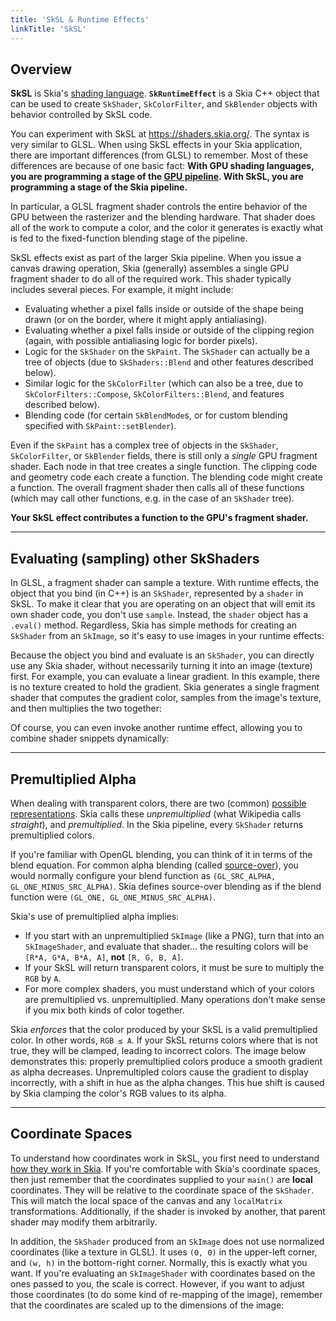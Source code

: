 ```yaml
---
title: 'SkSL & Runtime Effects'
linkTitle: 'SkSL'
---
```


## Overview

**SkSL** is Skia's
[shading language](https://en.wikipedia.org/wiki/Shading_language).
**`SkRuntimeEffect`** is a Skia C++ object that can be used to create
`SkShader`, `SkColorFilter`, and `SkBlender` objects with behavior controlled by
SkSL code.

You can experiment with SkSL at https://shaders.skia.org/. The syntax is very
similar to GLSL. When using SkSL effects in your Skia application, there are
important differences (from GLSL) to remember. Most of these differences are
because of one basic fact: **With GPU shading languages, you are programming a
stage of the
[GPU pipeline](https://www.khronos.org/opengl/wiki/Rendering_Pipeline_Overview).
With SkSL, you are programming a stage of the Skia pipeline.**

In particular, a GLSL fragment shader controls the entire behavior of the GPU
between the rasterizer and the blending hardware. That shader does all of the
work to compute a color, and the color it generates is exactly what is fed to
the fixed-function blending stage of the pipeline.

SkSL effects exist as part of the larger Skia pipeline. When you issue a canvas
drawing operation, Skia (generally) assembles a single GPU fragment shader to do
all of the required work. This shader typically includes several pieces. For
example, it might include:

- Evaluating whether a pixel falls inside or outside of the shape being drawn
  (or on the border, where it might apply antialiasing).
- Evaluating whether a pixel falls inside or outside of the clipping region
  (again, with possible antialiasing logic for border pixels).
- Logic for the `SkShader` on the `SkPaint`. The `SkShader` can actually be a
  tree of objects (due to `SkShaders::Blend` and other features described
  below).
- Similar logic for the `SkColorFilter` (which can also be a tree, due to
  `SkColorFilters::Compose`, `SkColorFilters::Blend`, and features described
  below).
- Blending code (for certain `SkBlendMode`s, or for custom blending specified
  with `SkPaint::setBlender`).

Even if the `SkPaint` has a complex tree of objects in the `SkShader`,
`SkColorFilter`, or `SkBlender` fields, there is still only a _single_ GPU
fragment shader. Each node in that tree creates a single function. The clipping
code and geometry code each create a function. The blending code might create a
function. The overall fragment shader then calls all of these functions (which
may call other functions, e.g. in the case of an `SkShader` tree).

**Your SkSL effect contributes a function to the GPU's fragment shader.**

---

## Evaluating (sampling) other SkShaders

In GLSL, a fragment shader can sample a texture. With runtime effects, the
object that you bind (in C++) is an `SkShader`, represented by a `shader` in
SkSL. To make it clear that you are operating on an object that will emit its
own shader code, you don't use `sample`. Instead, the `shader` object has a
`.eval()` method. Regardless, Skia has simple methods for creating an `SkShader`
from an `SkImage`, so it's easy to use images in your runtime effects:

<fiddle-embed name='8a895f12c8fd7b976bb68e6002f85a8e'></fiddle-embed>

Because the object you bind and evaluate is an `SkShader`, you can directly use
any Skia shader, without necessarily turning it into an image (texture) first.
For example, you can evaluate a linear gradient. In this example, there is no
texture created to hold the gradient. Skia generates a single fragment shader
that computes the gradient color, samples from the image's texture, and then
multiplies the two together:

<fiddle-embed name='f282a4411782ed92057350e339586502'></fiddle-embed>

Of course, you can even invoke another runtime effect, allowing you to combine
shader snippets dynamically:

<fiddle-embed name='2151b061428f47844a2500b57c887ddf'></fiddle-embed>

---

## Premultiplied Alpha

When dealing with transparent colors, there are two (common)
[possible representations](https://en.wikipedia.org/wiki/Alpha_compositing#Straight_versus_premultiplied).
Skia calls these _unpremultiplied_ (what Wikipedia calls _straight_), and
_premultiplied_. In the Skia pipeline, every `SkShader` returns premultiplied
colors.

If you're familiar with OpenGL blending, you can think of it in terms of the
blend equation. For common alpha blending (called
[source-over](https://developer.android.com/reference/android/graphics/PorterDuff.Mode#SRC_OVER)),
you would normally configure your blend function as
`(GL_SRC_ALPHA, GL_ONE_MINUS_SRC_ALPHA)`. Skia defines source-over blending as
if the blend function were `(GL_ONE, GL_ONE_MINUS_SRC_ALPHA)`.

Skia's use of premultiplied alpha implies:

- If you start with an unpremultiplied `SkImage` (like a PNG), turn that into an
  `SkImageShader`, and evaluate that shader... the resulting colors will be
  `[R*A, G*A, B*A, A]`, **not** `[R, G, B, A]`.
- If your SkSL will return transparent colors, it must be sure to multiply the
  `RGB` by `A`.
- For more complex shaders, you must understand which of your colors are
  premultiplied vs. unpremultiplied. Many operations don't make sense if you mix
  both kinds of color together.

Skia _enforces_ that the color produced by your SkSL is a valid premultiplied
color. In other words, `RGB ≤ A`. If your SkSL returns colors where that is not
true, they will be clamped, leading to incorrect colors. The image below
demonstrates this: properly premultiplied colors produce a smooth gradient as
alpha decreases. Unpremultipled colors cause the gradient to display
incorrectly, with a shift in hue as the alpha changes. This hue shift is caused
by Skia clamping the color's RGB values to its alpha.

<fiddle-embed name='ceeb91dcae2274c5c0e8f76a45af0678'></fiddle-embed>

---

## Coordinate Spaces

To understand how coordinates work in SkSL, you first need to understand
[how they work in Skia](/docs/user/coordinates). If you're comfortable with
Skia's coordinate spaces, then just remember that the coordinates supplied to
your `main()` are **local** coordinates. They will be relative to the coordinate
space of the `SkShader`. This will match the local space of the canvas and any
`localMatrix` transformations. Additionally, if the shader is invoked by
another, that parent shader may modify them arbitrarily.

In addition, the `SkShader` produced from an `SkImage` does not use normalized
coordinates (like a texture in GLSL). It uses `(0, 0)` in the upper-left corner,
and `(w, h)` in the bottom-right corner. Normally, this is exactly what you
want. If you're evaluating an `SkImageShader` with coordinates based on the ones
passed to you, the scale is correct. However, if you want to adjust those
coordinates (to do some kind of re-mapping of the image), remember that the
coordinates are scaled up to the dimensions of the image:

<fiddle-embed name='cc49d5a7b6b88d6a4dca1619e6df8763'></fiddle-embed>
